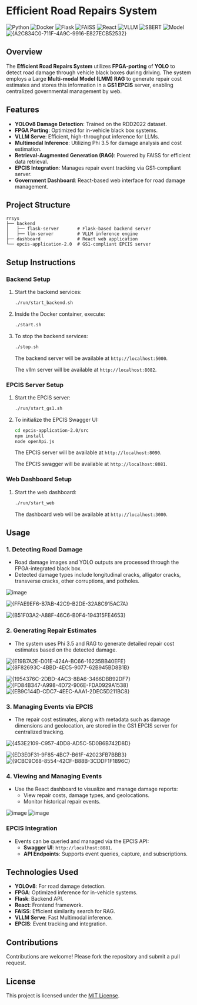 # Efficient Road Repairs System

![Python](https://img.shields.io/badge/Python-3.10-blue)
![Docker](https://img.shields.io/badge/Docker-20.10.7-blue)
![Flask](https://img.shields.io/badge/Flask-2.2.2-green)
![FAISS](https://img.shields.io/badge/FAISS-1.7.0-purple)
![React](https://img.shields.io/badge/React-18.0.0-blue)
![VLLM](https://img.shields.io/badge/VLLM-0.6.4-orange)
![SBERT](https://img.shields.io/badge/SBERT-bert--base--nli--mean--tokens-teal)
![Model](https://img.shields.io/badge/LMM-Microsoft%2FPhi--3.5--vision--instruct-blue)
![{A2C834C0-711F-4A9C-9916-E827ECB52532}](https://github.com/user-attachments/assets/dae2d157-4d90-4ccf-a951-39a15e33ac27)
## Overview

The **Efficient Road Repairs System** utilizes **FPGA-porting** of **YOLO** to detect road damage through vehicle black boxes during driving. The system employs a Large **Multi-modal Model (LMM) RAG** to generate repair cost estimates and stores this information in a **GS1 EPCIS** server, enabling centralized governmental management by web.

## Features

- **YOLOv8 Damage Detection**: Trained on the RDD2022 dataset.
- **FPGA Porting**: Optimized for in-vehicle black box systems.
- **VLLM Serve**: Efficient, high-throughput inference for LLMs.
- **Multimodal Inference**: Utilizing Phi 3.5 for damage analysis and cost estimation.
- **Retrieval-Augmented Generation (RAG)**: Powered by FAISS for efficient data retrieval.
- **EPCIS Integration**: Manages repair event tracking via GS1-compliant server.
- **Government Dashboard**: React-based web interface for road damage management.

## Project Structure

```text
rrsys
├── backend
│   ├── flask-server       # Flask-based backend server
│   ├── llm-server         # VLLM inference engine
├── dashboard              # React web application
└── epcis-application-2.0  # GS1-compliant EPCIS server
```

## Setup Instructions

### Backend Setup

1. Start the backend services:

   ```bash
   ./run/start_backend.sh
   ```

2. Inside the Docker container, execute:

   ```bash
   ./start.sh
   ```

3. To stop the backend services:

   ```bash
   ./stop.sh
   ```
   The backend server will be available at `http://localhost:5000`.
   
   The vllm server will be available at `http://localhost:8082`.

### EPCIS Server Setup

1. Start the EPCIS server:

   ```bash
   ./run/start_gs1.sh
   ```

2. To initialize the EPCIS Swagger UI:

   ```bash
   cd epcis-application-2.0/src
   npm install
   node openApi.js
   ```

   The EPCIS server will be available at `http://localhost:8090`.

   The EPCIS swagger will be available at `http://localhost:8081`.

### Web Dashboard Setup

1. Start the web dashboard:

   ```bash
   ./run/start_web
   ```
    The dashboard web will be available at `http://localhost:3000`.

## Usage

### 1. Detecting Road Damage

- Road damage images and YOLO outputs are processed through the FPGA-integrated black box.
- Detected damage types include longitudinal cracks, alligator cracks, transverse cracks, other corruptions, and potholes.

![image](https://github.com/user-attachments/assets/c2f6bc82-19e5-4fc8-ac4e-b557197914e0)

![{FFAE9EF6-B7AB-42C9-B2DE-32A8C915AC7A}](https://github.com/user-attachments/assets/7ff5db13-50a9-4c03-a322-594b690cf3b4)

![{B51F03A2-A88F-46C6-B0F4-194315FE4653}](https://github.com/user-attachments/assets/c5c4c18a-16c1-4fd8-b920-fdceaca61026)


### 2. Generating Repair Estimates

- The system uses Phi 3.5 and RAG to generate detailed repair cost estimates based on the detected damage.

![{E19B7A2E-D01E-424A-BC66-16235BB40EFE}](https://github.com/user-attachments/assets/136eec91-df55-4332-b448-31e8ca8f7ea3)
![{8F82693C-4BBD-4EC5-9077-62B945BD8B1B}](https://github.com/user-attachments/assets/2061d018-d073-4522-b058-c00c2cbdbc0c)


![{1954376C-2DBD-4AC3-8BA6-3466DBB92DF7}](https://github.com/user-attachments/assets/18f57ed8-d608-4ecd-9ea8-c530f5b93815)
![{FD84B347-A998-4D72-906E-FDA0929A1538}](https://github.com/user-attachments/assets/968bb364-706b-4c6b-98aa-bfd77ff4d377)
![{EB9C144D-CDC7-4EEC-AAA1-2DEC5D211BC8}](https://github.com/user-attachments/assets/80a4bd77-8605-4644-b4e0-edf58da9cfcf)

### 3. Managing Events via EPCIS

- The repair cost estimates, along with metadata such as damage dimensions and geolocation, are stored in the GS1 EPCIS server for centralized tracking.

![{453E2109-C957-4DD8-AD5C-5D0B6B742D8D}](https://github.com/user-attachments/assets/87bb71e3-941d-4f5f-bb1a-cd210994ae91)

![{ED3E0F31-9F85-4BC7-B61F-42023FB7BBB3}](https://github.com/user-attachments/assets/987a1a8b-2b3d-4475-ad48-47d44e0d986d)
![{9CBC9C68-8554-42CF-B88B-3CDDF1F1896C}](https://github.com/user-attachments/assets/0b0301f5-1897-45e1-8845-2c1c2729c5b9)

### 4. Viewing and Managing Events

- Use the React dashboard to visualize and manage damage reports:
  - View repair costs, damage types, and geolocations.
  - Monitor historical repair events.

![image](https://github.com/user-attachments/assets/f73a7d62-cfc6-4679-9905-f7711727fcb4)
![image](https://github.com/user-attachments/assets/355dc65b-ed7e-465e-b6ea-e1b7d5b2fe0b)

### EPCIS Integration

- Events can be queried and managed via the EPCIS API:
  - **Swagger UI**: `http://localhost:8081`.
  - **API Endpoints**: Supports event queries, capture, and subscriptions.

## Technologies Used

- **YOLOv8**: For road damage detection.
- **FPGA**: Optimized inference for in-vehicle systems.
- **Flask**: Backend API.
- **React**: Frontend framework.
- **FAISS**: Efficient similarity search for RAG.
- **VLLM Serve**: Fast Multimodal inference.
- **EPCIS**: Event tracking and integration.

## Contributions

Contributions are welcome! Please fork the repository and submit a pull request.

## License

This project is licensed under the [MIT License](LICENSE).
